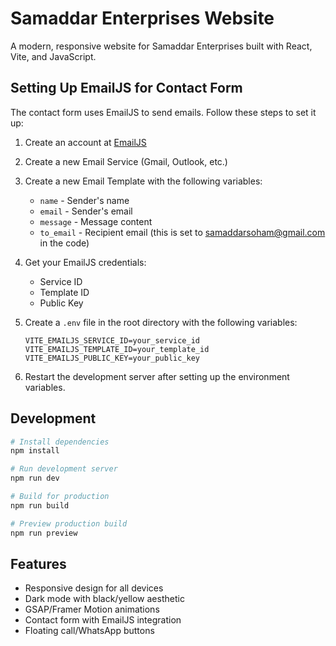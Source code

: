 # Samaddar Enterprises Website

A modern, responsive website for Samaddar Enterprises built with React, Vite, and JavaScript.

## Setting Up EmailJS for Contact Form

The contact form uses EmailJS to send emails. Follow these steps to set it up:

1. Create an account at [EmailJS](https://www.emailjs.com/)
2. Create a new Email Service (Gmail, Outlook, etc.)
3. Create a new Email Template with the following variables:
   - `name` - Sender's name
   - `email` - Sender's email
   - `message` - Message content
   - `to_email` - Recipient email (this is set to samaddarsoham@gmail.com in the code)

4. Get your EmailJS credentials:
   - Service ID
   - Template ID
   - Public Key

5. Create a `.env` file in the root directory with the following variables:
   ```
   VITE_EMAILJS_SERVICE_ID=your_service_id
   VITE_EMAILJS_TEMPLATE_ID=your_template_id
   VITE_EMAILJS_PUBLIC_KEY=your_public_key
   ```

6. Restart the development server after setting up the environment variables.

## Development

```bash
# Install dependencies
npm install

# Run development server
npm run dev

# Build for production
npm run build

# Preview production build
npm run preview
```

## Features

- Responsive design for all devices
- Dark mode with black/yellow aesthetic
- GSAP/Framer Motion animations
- Contact form with EmailJS integration
- Floating call/WhatsApp buttons
